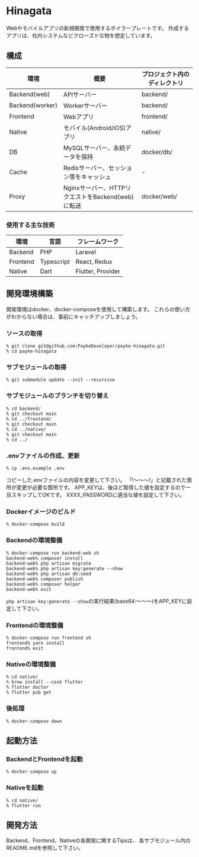 # Hinagata
Webやモバイルアプリの新規開発で使用するボイラープレートです。
作成するアプリは、社内システムなどクローズドな物を想定しています。

## 構成

| 環境 | 概要 | プロジェクト内のディレクトリ |
| --- | --- | --- |
| Backend(web) | APIサーバー | backend/ |
| Backend(worker) | Workerサーバー | backend/ |
| Frontend | Webアプリ | frontend/ |
| Native | モバイル(Android/iOS)アプリ | native/ |
| DB | MySQLサーバー、永続データを保持 | docker/db/ |
| Cache | Redisサーバー、セッション等をキャッシュ | - |
| Proxy | Nginxサーバー、HTTPリクエストをBackend(web)に転送 | docker/web/ |

### 使用する主な技術

| 環境 | 言語 | フレームワーク |
| --- | --- | --- |
| Backend | PHP | Laravel |
| Frontend | Typescript | React, Redux |
| Native | Dart | Flutter, Provider |


## 開発環境構築
開発環境はdocker、docker-composeを使用して構築します。
これらの使い方がわからない場合は、事前にキャッチアップしましょう。

### ソースの取得
```shell
% git clone git@github.com:PaykeDeveloper/payke-hinagata.git
% cd payke-hinagata
```

### サブモジュールの取得
```shell
% git submodule update --init --recursive
```

### サブモジュールのブランチを切り替え
```shell
% cd backend/
% git checkout main
% cd ../frontend/
% git checkout main
% cd ../native/
% git checkout main
% cd ../
```

### .envファイルの作成、更新
```shell
% cp .env.example .env
```
コピーした.envファイルの内容を変更して下さい。
「!〜〜〜!」と記載された箇所が変更が必要な箇所です。
APP_KEYは、後ほど取得した値を設定するので一旦スキップしてOKです。
XXXX_PASSWORDに適当な値を設定して下さい。


### Dockerイメージのビルド
```shell
% docker-compose build
```

### Backendの環境整備
```shell
% docker-compose run backend-web sh
backend-web% composer install
backend-web% php artisan migrate
backend-web% php artisan key:generate --show
backend-web% php artisan db:seed
backend-web% composer publish
backend-web% composer helper
backend-web% exit
```
`php artisan key:generate --show`の実行結果(base64:〜〜〜)をAPP_KEYに設定して下さい。

### Frontendの環境整備
```shell
% docker-compose run frontend sh
frontend% yarn install
frontend% exit
```

### Nativeの環境整備
```shell
% cd native/
% brew install --cask flutter
% flutter doctor
% flutter pub get
```

### 後処理
```shell
% docker-compose down
```


## 起動方法

### BackendとFrontendを起動
```shell
% docker-compose up
```

### Nativeを起動
```shell
% cd native/
% flutter run
```

## 開発方法
Backend、Frontend、Nativeの各開発に関するTipsは、
各サブモジュール内のREADME.mdを参照して下さい。
